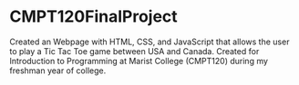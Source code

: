 # CMPT120FinalProject
Created an Webpage with HTML, CSS, and JavaScript that allows the user to play a Tic Tac Toe game between USA and Canada.
Created for Introduction to Programming at Marist College (CMPT120) during my freshman year of college.
